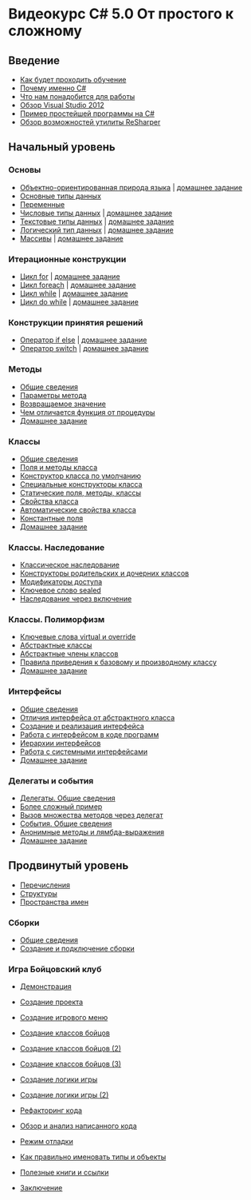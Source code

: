 # Видеокурс C# 5.0 От простого к сложному


## Введение
  - <a target="_blank" href="html/01_01.html">Как будет проходить обучение</a>
  - <a target="_blank" href="html/01_02.html">Почему именно C#</a>
  - <a target="_blank" href="html/01_03.html">Что нам понадобится для работы</a>
  - <a target="_blank" href="html/01_04.html">Обзор Visual Studio 2012</a>
  - <a target="_blank" href="html/01_05.html">Пример простейшей программы на C#</a>
  - <a target="_blank" href="html/01_06.html">Обзор возможностей утилиты ReSharper</a>
## Начальный уровень
### Основы
  - <a target="_blank" href="html/02_01_01.html">Объектно-ориентированная природа языка</a> |   <a target="_blank" href="html/02_01_01h.html">домашнее задание</a>
  - <a target="_blank" href="html/02_01_02.html">Основные типы данных</a>
  - <a target="_blank" href="html/02_01_03.html">Переменные</a>
  - <a target="_blank" href="html/02_01_04.html">Числовые типы данных</a> |   <a target="_blank" href="html/02_01_04h.html">домашнее задание</a>
  - <a target="_blank" href="html/02_01_05.html">Текстовые типы данных</a> |    <a target="_blank" href="html/02_01_05h.html">домашнее задание</a>
  - <a target="_blank" href="html/02_01_06.html">Логический тип данных</a> | <a target="_blank" href="html/02_01_06h.html">домашнее задание</a>
  - <a target="_blank" href="html/02_01_07.html">Массивы</a> | <a target="_blank" href="html/02_01_07h.html">домашнее задание</a>
### Итерационные конструкции
  - <a target="_blank" href="html/02_02_01.html">Цикл for</a> | <a target="_blank" href="html/02_02_01h.html">домашнее задание</a>
  - <a target="_blank" href="html/02_02_02.html">Цикл foreach</a> | <a target="_blank" href="html/02_02_02h.html">домашнее задание</a>
  - <a target="_blank" href="html/02_02_03.html">Цикл while</a> | <a target="_blank" href="html/02_02_03h.html">домашнее задание</a>
  - <a target="_blank" href="html/02_02_04.html">Цикл do while</a> | <a target="_blank" href="html/02_02_04h.html">домашнее задание</a>
### Конструкции принятия решений
  - <a target="_blank" href="html/02_03_01.html">Оператор if else</a> | <a target="_blank" href="html/02_03_01h.html">домашнее задание</a>
  - <a target="_blank" href="html/02_03_02.html">Оператор switch</a> | <a target="_blank" href="html/02_03_02h.html">домашнее задание</a>
### Методы
  - <a target="_blank" href="html/02_04_01.html">Общие сведения</a>
  - <a target="_blank" href="html/02_04_02.html">Параметры метода</a>
  - <a target="_blank" href="html/02_04_03.html">Возвращаемое значение</a>
  - <a target="_blank" href="html/02_04_04.html">Чем отличается функция от процедуры</a>
  - <a target="_blank" href="html/02_04h.html">Домашнее задание</a>
### Классы
  - <a target="_blank" href="html/02_05_01.html">Общие сведения</a>
  - <a target="_blank" href="html/02_05_02.html">Поля и методы класса</a>
  - <a target="_blank" href="html/02_05_03.html">Конструктор класса по умолчанию</a>
  - <a target="_blank" href="html/02_05_04.html">Специальные конструкторы класса</a>
  - <a target="_blank" href="html/02_05_05.html">Статические поля, методы, классы</a>
  - <a target="_blank" href="html/02_05_06.html">Свойства класса</a>
  - <a target="_blank" href="html/02_05_07.html">Автоматические свойства класса</a>
  - <a target="_blank" href="html/02_05_08.html">Константные поля</a>
  - <a target="_blank" href="html/02_05h.html">Домашнее задание</a>
### Классы. Наследование
  - <a target="_blank" href="html/02_06_01.html">Классическое наследование</a>
  - <a target="_blank" href="html/02_06_02.html">Конструкторы родительских и дочерних классов</a>
  - <a target="_blank" href="html/02_06_03.html">Модификаторы доступа</a>
  - <a target="_blank" href="html/02_06_04.html">Ключевое слово sealed</a>
  - <a target="_blank" href="html/02_06_05.html">Наследование через включение</a>
### Классы. Полиморфизм
  - <a target="_blank" href="html/02_07_01.html">Ключевые слова virtual и override</a>
  - <a target="_blank" href="html/02_07_02.html">Абстрактные классы</a>
  - <a target="_blank" href="html/02_07_03.html">Абстрактные члены классов</a>
  - <a target="_blank" href="html/02_07_04.html">Правила приведения к базовому и производному классу</a>
  - <a target="_blank" href="html/02_07h.html">Домашнее задание</a>
### Интерфейсы
  - <a target="_blank" href="html/02_08_01.html">Общие сведения</a>
  - <a target="_blank" href="html/02_08_02.html">Отличия интерфейса от абстрактного класса</a>
  - <a target="_blank" href="html/02_08_03.html">Создание и реализация интерфейса</a>
  - <a target="_blank" href="html/02_08_04.html">Работа с интерфейсом в коде программ</a>
  - <a target="_blank" href="html/02_08_05.html">Иерархии интерфейсов</a>
  - <a target="_blank" href="html/02_08_06.html">Работа с системными интерфейсами</a>
  - <a target="_blank" href="html/02_08h.html">Домашнее задание</a>
### Делегаты и события
  - <a target="_blank" href="html/02_09_01.html">Делегаты. Общие сведения</a>
  - <a target="_blank" href="html/02_09_02.html">Более сложный пример</a>
  - <a target="_blank" href="html/02_09_03.html">Вызов множества методов через делегат</a>
  - <a target="_blank" href="html/02_09_04.html">События. Общие сведения</a>
  - <a target="_blank" href="html/02_09_05.html">Анонимные методы и лямбда-выражения</a>
  - <a target="_blank" href="html/02_09h.html">Домашнее задание</a>
## Продвинутый уровень
  - <a target="_blank" href="html/03_01.html">Перечисления</a>
  - <a target="_blank" href="html/03_02.html">Структуры</a>
  - <a target="_blank" href="html/03_03.html">Пространства имен</a>
### Сборки
  - <a target="_blank" href="html/03_04_01.html">Общие сведения</a>
  - <a target="_blank" href="html/03_04_02.html">Создание и подключение сборки</a>
### Игра Бойцовский клуб
  - <a target="_blank" href="html/03_05_01.html">Демонстрация</a>
  - <a target="_blank" href="html/03_05_02.html">Создание проекта</a>
  - <a target="_blank" href="html/03_05_03.html">Создание игрового меню</a>
  - <a target="_blank" href="html/03_05_04.html">Создание классов бойцов</a>
  - <a target="_blank" href="html/03_05_05.html">Создание классов бойцов (2)</a>
  - <a target="_blank" href="html/03_05_06.html">Создание классов бойцов (3)</a>
  - <a target="_blank" href="html/03_05_07.html">Создание логики игры</a>
  - <a target="_blank" href="html/03_05_08.html">Создание логики игры (2)</a>
  - <a target="_blank" href="html/03_05_09.html">Рефакторинг кода</a>
  - <a target="_blank" href="html/03_05_10.html">Обзор и анализ написанного кода</a>
  
  
  - <a target="_blank" href="html/03_06.html">Режим отладки</a>
  - <a target="_blank" href="html/03_07.html">Как правильно именовать типы и объекты</a>
  - <a target="_blank" href="html/03_08.html">Полезные книги и ссылки</a>
  - <a target="_blank" href="html/03_09.html">Заключение</a>

